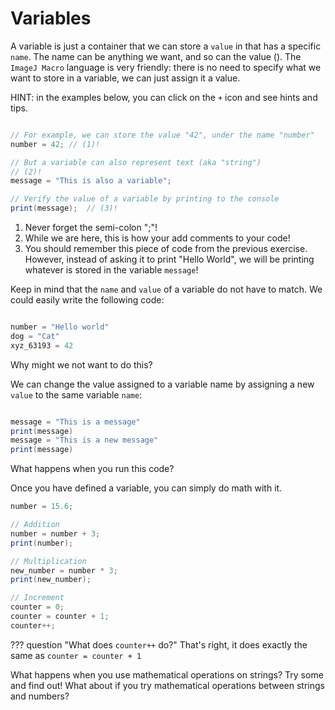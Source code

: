 # Variables


A variable is just a container that we can store a `value` in that has a specific `name`. The name can be anything we want, and so can the value (). The `ImageJ Macro` language is very friendly: there is no need to specify what we want to store in a variable, we can just assign it a value.

HINT: in the examples below, you can click on the `+` icon and see hints and tips.

```java title="Variables"

// For example, we can store the value "42", under the name "number"
number = 42; // (1)!

// But a variable can also represent text (aka "string")
// (2)!
message = "This is also a variable";

// Verify the value of a variable by printing to the console
print(message);  // (3)!
```

1. Never forget the semi-colon ";"!
2. While we are here, this is how your add comments to your code!
3. You should remember this piece of code from the previous exercise. However, instead of asking it to print "Hello World", we will be printing whatever is stored in the variable `message`!

Keep in mind that the `name` and `value` of a variable do not have to match. We could easily write the following code:


```java title="Bad Variable Names"

number = "Hello world"
dog = "Cat"
xyz_63193 = 42

```

Why might we not want to do this?


We can change the value assigned to a variable name by assigning a new `value` to the same variable `name`:
```java title="Variables"

message = "This is a message"
print(message)
message = "This is a new message"
print(message)

```

What happens when you run this code?

Once you have defined a variable, you can simply do math with it.

```java title="Adding, multiplying variables"
number = 15.6;

// Addition
number = number + 3;
print(number);

// Multiplication
new_number = number * 3;
print(new_number);

// Increment
counter = 0;
counter = counter + 1;
counter++;
```

??? question "What does `counter++` do?"
    That's right, it does exactly the same as `counter = counter + 1`

What happens when you use mathematical operations on strings? Try some and find out! What about if you try mathematical operations between strings and numbers?

